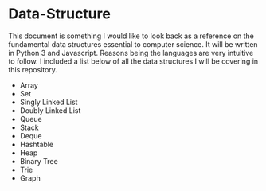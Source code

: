 # Data-Structure

This document is something I would like to look back as a reference on the fundamental data structures essential to computer science. It will be written in Python 3 and Javascript. Reasons being the languages are very intuitive to follow. I included a list below of all the data structures I will be covering in this repository.

- Array
- Set
- Singly Linked List
- Doubly Linked List
- Queue
- Stack
- Deque
- Hashtable
- Heap
- Binary Tree
- Trie
- Graph
